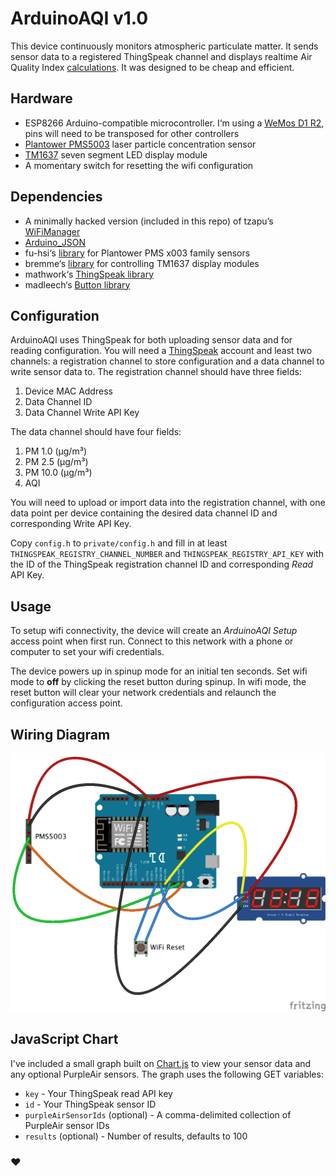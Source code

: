 # ArduinoAQI v1.0

This device continuously monitors atmospheric particulate matter. It sends sensor data to a registered ThingSpeak channel and displays realtime Air Quality Index [calculations](https://en.wikipedia.org/wiki/Air_quality_index#United_States). It was designed to be cheap and efficient.

## Hardware
* ESP8266 Arduino-compatible microcontroller. I‘m using a [WeMos D1 R2](https://wiki.wemos.cc/products:d1:d1), pins will need to be transposed for other controllers
* [Plantower PMS5003](https://cdn-shop.adafruit.com/product-files/3686/plantower-pms5003-manual_v2-3.pdf) laser particle concentration sensor
* [TM1637](http://dx.com/p/0-36-led-4-digit-display-module-for-arduino-black-blue-works-with-official-arduino-boards-254978) seven segment LED display module
* A momentary switch for resetting the wifi configuration

## Dependencies
* A minimally hacked version (included in this repo) of tzapu’s [WiFiManager](https://github.com/tzapu/WiFiManager)
* [Arduino_JSON](https://github.com/arduino-libraries/Arduino_JSON)
* fu-hsi‘s [library](https://github.com/fu-hsi/PMS) for Plantower PMS x003 family sensors
* bremme‘s [library](https://github.com/bremme/arduino-tm1637) for controlling TM1637 display modules
* mathwork‘s [ThingSpeak library](https://github.com/mathworks/thingspeak-arduino)
* madleech‘s [Button library](https://github.com/madleech/Button)

## Configuration

ArduinoAQI uses ThingSpeak for both uploading sensor data and for reading configuration. You will need a [ThingSpeak](https://thingspeak.com/) account and least two channels: a registration channel to store configuration and a data channel to write sensor data to. The registration channel should have three fields:

1. Device MAC Address
2. Data Channel ID
3. Data Channel Write API Key

The data channel should have four fields:

1. PM 1.0 (µg/m³)
2. PM 2.5 (µg/m³)
3. PM 10.0 (µg/m³)
4. AQI

You will need to upload or import data into the registration channel, with one data point per device containing the desired data channel ID and corresponding Write API Key.

Copy `config.h` to `private/config.h` and fill in at least `THINGSPEAK_REGISTRY_CHANNEL_NUMBER` and `THINGSPEAK_REGISTRY_API_KEY` with the ID of the ThingSpeak registration channel ID and corresponding *Read* API Key.

## Usage

To setup wifi connectivity, the device will create an *ArduinoAQI Setup* access point when first run. Connect to this network with a phone or computer to set your wifi credentials.

The device powers up in spinup mode for an initial ten seconds. Set wifi mode to **off** by clicking the reset button during spinup. In wifi mode, the reset button will clear your network credentials and relaunch the configuration access point.

## Wiring Diagram
![ArduinoAQI wiring diagram](ArduinoAQI_bb.png)

## JavaScript Chart

I've included a small graph built on [Chart.js](https://github.com/chartjs/Chart.js) to view your sensor data and any optional PurpleAir sensors. The graph uses the following GET variables:

* `key` - Your ThingSpeak read API key
* `id` - Your ThingSpeak sensor ID
* `purpleAirSensorIds` (optional) - A comma-delimited collection of PurpleAir sensor IDs
* `results` (optional) - Number of results, defaults to 100

### ♥
